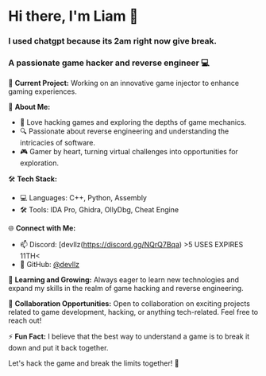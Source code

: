 # Hi there, I'm Liam 👋
### I used chatgpt because its 2am right now give break.
### A passionate game hacker and reverse engineer 💻

🔭 **Current Project:** Working on an innovative game injector to enhance gaming experiences.

🚀 **About Me:**
- 👾 Love hacking games and exploring the depths of game mechanics.
- 🔍 Passionate about reverse engineering and understanding the intricacies of software.
- 🎮 Gamer by heart, turning virtual challenges into opportunities for exploration.

🛠️ **Tech Stack:**
- 💻 Languages: C++, Python, Assembly
- 🛠️ Tools: IDA Pro, Ghidra, OllyDbg, Cheat Engine

🌐 **Connect with Me:**
- 📫 Discord: [devllz(https://discord.gg/NQrQ7Bqa) >5 USES EXPIRES 11TH<
- 📂 GitHub: [@devllz](https://github.com/devllz)

🌱 **Learning and Growing:**
Always eager to learn new technologies and expand my skills in the realm of game hacking and reverse engineering.

🤝 **Collaboration Opportunities:**
Open to collaboration on exciting projects related to game development, hacking, or anything tech-related. Feel free to reach out!

⚡ **Fun Fact:**
I believe that the best way to understand a game is to break it down and put it back together.

Let's hack the game and break the limits together! 🚀
